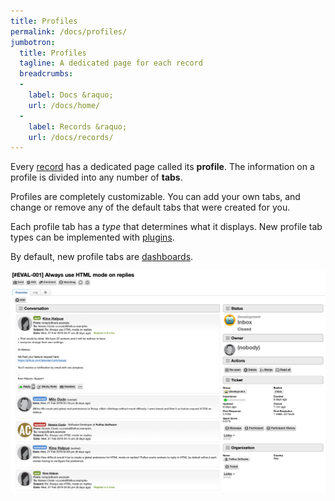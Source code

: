 ```yaml
---
title: Profiles
permalink: /docs/profiles/
jumbotron:
  title: Profiles
  tagline: A dedicated page for each record
  breadcrumbs:
  -
    label: Docs &raquo;
    url: /docs/home/
  -
    label: Records &raquo;
    url: /docs/records/
---
```


Every [record](/docs/records/) has a dedicated page called its **profile**. The information on a profile is divided into any number of **tabs**.

Profiles are completely customizable. You can add your own tabs, and change or remove any of the default tabs that were created for you.

Each profile tab has a _type_ that determines what it displays. New profile tab types can be implemented with [plugins](/docs/plugins/).

By default, new profile tabs are [dashboards](/docs/dashboards/).

<div class="cerb-screenshot">
<img src="/assets/images/docs/using-cerb/records/profiles.png" class="screenshot">
</div>

